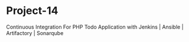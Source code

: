 # Project-14
Continuous Integration For PHP Todo Application with Jenkins | Ansible | Artifactory | Sonarqube
